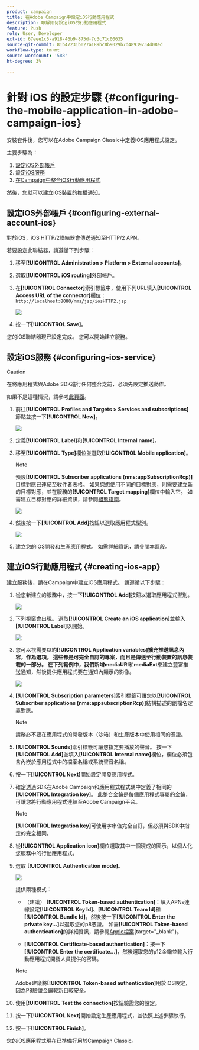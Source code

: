 ```yaml
---
product: campaign
title: 在Adobe Campaign中設定iOS行動應用程式
description: 瞭解如何設定iOS的行動應用程式
feature: Push
role: User, Developer
exl-id: 67eee1c5-a918-46b9-875d-7c3c71c00635
source-git-commit: 81b47231b027a189bc8b9029b7d48939734d08ed
workflow-type: tm+mt
source-wordcount: '588'
ht-degree: 3%

---
```


# 針對 iOS 的設定步驟 {#configuring-the-mobile-application-in-adobe-campaign-ios}

安裝套件後，您可以在Adobe Campaign Classic中定義iOS應用程式設定。

主要步驟為：

1. [設定iOS外部帳戶](#configuring-external-account-ios)
1. [設定iOS服務](#configuring-ios-service)
1. [在Campaign中整合iOS行動應用程式](#creating-ios-app)

然後，您就可以[建立iOS裝置的推播通知](create-notifications-ios.md)。

## 設定iOS外部帳戶 {#configuring-external-account-ios}

對於iOS，iOS HTTP/2聯結器會傳送通知至HTTP/2 APN。

若要設定此聯結器，請遵循下列步驟：

1. 移至&#x200B;**[!UICONTROL Administration > Platform > External accounts]**。
1. 選取&#x200B;**[!UICONTROL iOS routing]**&#x200B;外部帳戶。
1. 在&#x200B;**[!UICONTROL Connector]**&#x200B;索引標籤中，使用下列URL填入&#x200B;**[!UICONTROL Access URL of the connector]**&#x200B;欄位： ```http://localhost:8080/nms/jsp/iosHTTP2.jsp```

   ![](assets/nmac_connectors.png)

1. 按一下&#x200B;**[!UICONTROL Save]**。

您的iOS聯結器現已設定完成。 您可以開始建立服務。

## 設定iOS服務 {#configuring-ios-service}

>[!CAUTION]
>
>在將應用程式與Adobe SDK進行任何整合之前，必須先設定推送動作。
>
>如果不是這種情況，請參考[此頁面](https://developer.apple.com/documentation/usernotifications)。

1. 前往&#x200B;**[!UICONTROL Profiles and Targets > Services and subscriptions]**&#x200B;節點並按一下&#x200B;**[!UICONTROL New]**。

   ![](assets/nmac_service_1.png)

1. 定義&#x200B;**[!UICONTROL Label]**&#x200B;和&#x200B;**[!UICONTROL Internal name]**。
1. 移至&#x200B;**[!UICONTROL Type]**&#x200B;欄位並選取&#x200B;**[!UICONTROL Mobile application]**。

   >[!NOTE]
   >
   >預設&#x200B;**[!UICONTROL Subscriber applications (nms:appSubscriptionRcp)]**&#x200B;目標對應已連結至收件者表格。 如果您想使用不同的目標對應，則需要建立新的目標對應，並在服務的&#x200B;**[!UICONTROL Target mapping]**&#x200B;欄位中輸入它。 如需建立目標對應的詳細資訊，請參閱[組態指南](../../configuration/using/about-custom-recipient-table.md)。

   ![](assets/nmac_ios.png)

1. 然後按一下&#x200B;**[!UICONTROL Add]**&#x200B;按鈕以選取應用程式型別。

   ![](assets/nmac_service_2.png)

1. 建立您的iOS開發和生產應用程式。 如需詳細資訊，請參閱本[區段](configuring-the-mobile-application.md#creating-ios-app)。

## 建立iOS行動應用程式 {#creating-ios-app}

建立服務後，請在Campaign中建立iOS應用程式。 請遵循以下步驟：

1. 從您新建立的服務中，按一下&#x200B;**[!UICONTROL Add]**&#x200B;按鈕以選取應用程式型別。

   ![](assets/nmac_service_2.png)

1. 下列視窗會出現。 選取&#x200B;**[!UICONTROL Create an iOS application]**&#x200B;並輸入&#x200B;**[!UICONTROL Label]**&#x200B;以開始。

   ![](assets/nmac_ios_2.png)

1. 您可以視需要以約&#x200B;**[!UICONTROL Application variables]**擴充推送訊息內容，作為選項。 這些都是可完全自訂的專案，而且是傳送至行動裝置的訊息裝載的一部分。
在下列範例中，我們新增**mediaURl**&#x200B;和&#x200B;**mediaExt**&#x200B;來建立豐富推送通知，然後提供應用程式要在通知內顯示的影像。

   ![](assets/nmac_ios_3.png)

1. **[!UICONTROL Subscription parameters]**&#x200B;索引標籤可讓您以&#x200B;**[!UICONTROL Subscriber applications (nms:appsubscriptionRcp)]**&#x200B;結構描述的副檔名定義對應。

   >[!NOTE]
   >
   >請務必不要在應用程式的開發版本（沙箱）和生產版本中使用相同的憑證。

1. **[!UICONTROL Sounds]**&#x200B;索引標籤可讓您指定要播放的聲音。 按一下&#x200B;**[!UICONTROL Add]**&#x200B;並填入&#x200B;**[!UICONTROL Internal name]**&#x200B;欄位，欄位必須包含內嵌於應用程式中的檔案名稱或系統聲音名稱。

1. 按一下&#x200B;**[!UICONTROL Next]**&#x200B;開始設定開發應用程式。

1. 確定透過SDK在Adobe Campaign和應用程式程式碼中定義了相同的&#x200B;**[!UICONTROL Integration key]**。 <!--For more on this, refer to [this page](integrating-campaign-sdk-into-the-mobile-application.md).-->此整合金鑰是每個應用程式專屬的金鑰，可讓您將行動應用程式連結至Adobe Campaign平台。

   >[!NOTE]
   >
   > **[!UICONTROL Integration key]**&#x200B;可使用字串值完全自訂，但必須與SDK中指定的完全相同。

1. 從&#x200B;**[!UICONTROL Application icon]**&#x200B;欄位選取其中一個現成的圖示，以個人化您服務中的行動應用程式。

1. 選取 **[!UICONTROL Authentication mode]**。

   ![](assets/nmac_ios_5.png)

   提供兩種模式：

   * （建議） **[!UICONTROL Token-based authentication]**：填入APNs連線設定&#x200B;**[!UICONTROL Key Id]**、**[!UICONTROL Team Id]**&#x200B;和&#x200B;**[!UICONTROL Bundle Id]**，然後按一下&#x200B;**[!UICONTROL Enter the private key...]**&#x200B;以選取您的p8憑證。 如需&#x200B;**[!UICONTROL Token-based authentication]**&#x200B;的詳細資訊，請參閱[Apple檔案](https://developer.apple.com/documentation/usernotifications/setting_up_a_remote_notification_server/establishing_a_token-based_connection_to_apns){target="_blank"}。

   * **[!UICONTROL Certificate-based authentication]**：按一下&#x200B;**[!UICONTROL Enter the certificate...]**，然後選取您的p12金鑰並輸入行動應用程式開發人員提供的密碼。

   >[!NOTE]
   >
   > Adobe建議將&#x200B;**[!UICONTROL Token-based authentication]**&#x200B;用於iOS設定，因為P8驗證金鑰較新且較安全。

1. 使用&#x200B;**[!UICONTROL Test the connection]**&#x200B;按鈕驗證您的設定。

1. 按一下&#x200B;**[!UICONTROL Next]**&#x200B;開始設定生產應用程式，並依照上述步驟執行。


1. 按一下&#x200B;**[!UICONTROL Finish]**。

您的iOS應用程式現在已準備好用於Campaign Classic。
